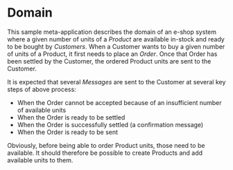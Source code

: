 # Domain

This sample meta-application describes the domain of an e-shop system where a given number of units of a *Product* are
available in-stock and ready to be bought by *Customers*. When a Customer wants to buy a given number of units of a
Product, it first needs to place an *Order*. Once that Order has been settled by the Customer, the ordered Product units
are sent to the Customer. 

It is expected that several *Messages* are sent to the Customer at several key steps of above process:

- When the Order cannot be accepted because of an insufficient number of available units
- When the Order is ready to be settled
- When the Order is successfully settled (a confirmation message)
- When the Order is ready to be sent

Obviously, before being able to order Product units, those need to be available. It should therefore be possible to
create Products and add available units to them.

